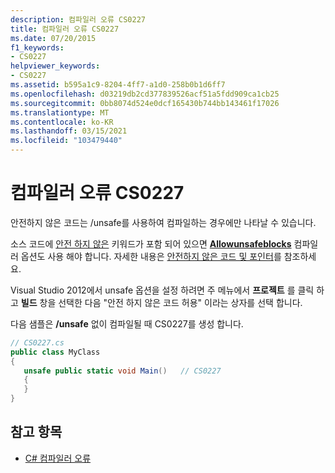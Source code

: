 ```yaml
---
description: 컴파일러 오류 CS0227
title: 컴파일러 오류 CS0227
ms.date: 07/20/2015
f1_keywords:
- CS0227
helpviewer_keywords:
- CS0227
ms.assetid: b595a1c9-8204-4ff7-a1d0-258b0b1d6ff7
ms.openlocfilehash: d03219db2cd377839526acf51a5fdd909ca1cb25
ms.sourcegitcommit: 0bb8074d524e0dcf165430b744bb143461f17026
ms.translationtype: MT
ms.contentlocale: ko-KR
ms.lasthandoff: 03/15/2021
ms.locfileid: "103479440"
---
```

# <a name="compiler-error-cs0227"></a>컴파일러 오류 CS0227

안전하지 않은 코드는 /unsafe를 사용하여 컴파일하는 경우에만 나타날 수 있습니다.

소스 코드에 [안전 하지 않은](../language-reference/keywords/unsafe.md) 키워드가 포함 되어 있으면 [**Allowunsafeblocks**](../language-reference/compiler-options/language.md#allowunsafeblocks) 컴파일러 옵션도 사용 해야 합니다. 자세한 내용은 [안전하지 않은 코드 및 포인터](../programming-guide/unsafe-code-pointers/index.md)를 참조하세요.

Visual Studio 2012에서 unsafe 옵션을 설정 하려면 주 메뉴에서 **프로젝트** 를 클릭 하 고 **빌드** 창을 선택한 다음 "안전 하지 않은 코드 허용" 이라는 상자를 선택 합니다.

다음 샘플은 **/unsafe** 없이 컴파일될 때 CS0227를 생성 합니다.

```csharp
// CS0227.cs
public class MyClass
{
   unsafe public static void Main()   // CS0227
   {
   }
}
```

## <a name="see-also"></a>참고 항목

- [C# 컴파일러 오류](../language-reference/compiler-messages/index.md)
